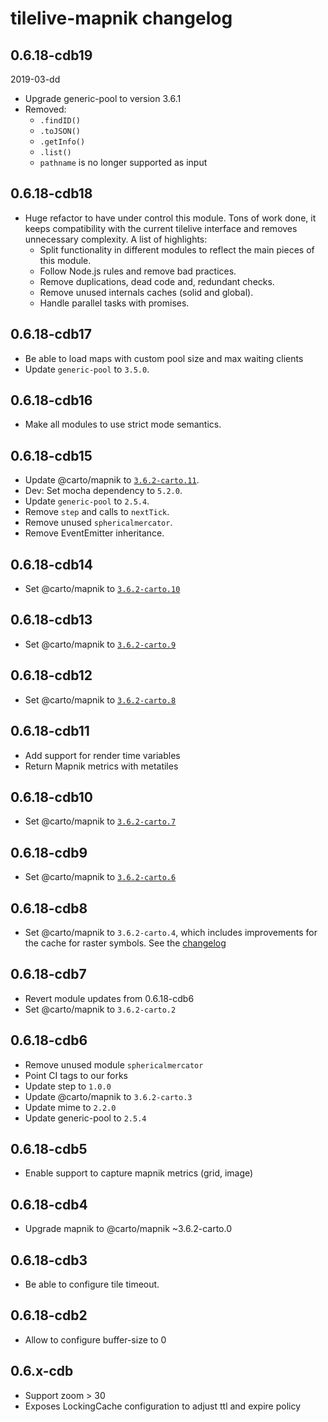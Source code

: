 # tilelive-mapnik changelog

## 0.6.18-cdb19
2019-03-dd
- Upgrade generic-pool to version 3.6.1
- Removed:
  - `.findID()`
  - `.toJSON()`
  - `.getInfo()`
  - `.list()`
  - `pathname` is no longer supported as input


## 0.6.18-cdb18
* Huge refactor to have under control this module. Tons of work done, it keeps compatibility with the current tilelive interface and removes unnecessary complexity. A list of highlights:
  - Split functionality in different modules to reflect the main pieces of this module.
  - Follow Node.js rules and remove bad practices.
  - Remove duplications, dead code and, redundant checks.
  - Remove unused internals caches (solid and global).
  - Handle parallel tasks with promises.


## 0.6.18-cdb17
* Be able to load maps with custom pool size and max waiting clients
* Update `generic-pool` to `3.5.0`.

## 0.6.18-cdb16
* Make all modules to use strict mode semantics.

## 0.6.18-cdb15
* Update @carto/mapnik to [`3.6.2-carto.11`](https://github.com/CartoDB/node-mapnik/blob/v3.6.2-carto.11/CHANGELOG.carto.md#362-carto11).
* Dev: Set mocha dependency to `5.2.0`.
* Update `generic-pool` to `2.5.4`.
* Remove `step` and calls to `nextTick`.
* Remove unused `sphericalmercator`.
* Remove EventEmitter inheritance.

## 0.6.18-cdb14
* Set @carto/mapnik to [`3.6.2-carto.10`](https://github.com/CartoDB/node-mapnik/blob/v3.6.2-carto/CHANGELOG.carto.md#362-carto10)

## 0.6.18-cdb13
* Set @carto/mapnik to [`3.6.2-carto.9`](https://github.com/CartoDB/node-mapnik/blob/v3.6.2-carto/CHANGELOG.carto.md#362-carto9)

## 0.6.18-cdb12
* Set @carto/mapnik to [`3.6.2-carto.8`](https://github.com/CartoDB/node-mapnik/blob/v3.6.2-carto/CHANGELOG.carto.md#362-carto8)

## 0.6.18-cdb11
* Add support for render time variables
* Return Mapnik metrics with metatiles

## 0.6.18-cdb10
* Set @carto/mapnik to [`3.6.2-carto.7`](https://github.com/CartoDB/node-mapnik/blob/v3.6.2-carto/CHANGELOG.carto.md#362-carto7)

## 0.6.18-cdb9
* Set @carto/mapnik to [`3.6.2-carto.6`](https://github.com/CartoDB/node-mapnik/blob/v3.6.2-carto/CHANGELOG.carto.md#362-carto6)

## 0.6.18-cdb8
* Set @carto/mapnik to `3.6.2-carto.4`, which includes improvements for the cache for raster symbols. See the [changelog](https://github.com/CartoDB/node-mapnik/blob/v3.6.2-carto/CHANGELOG.carto.md#362-carto4)

## 0.6.18-cdb7
* Revert module updates from 0.6.18-cdb6
* Set @carto/mapnik to `3.6.2-carto.2`

## 0.6.18-cdb6

* Remove unused module `sphericalmercator`
* Point CI tags to our forks
* Update step to `1.0.0`
* Update @carto/mapnik to `3.6.2-carto.3`
* Update mime to `2.2.0`
* Update generic-pool to `2.5.4`

## 0.6.18-cdb5

* Enable support to capture mapnik metrics (grid, image)

## 0.6.18-cdb4

* Upgrade mapnik to @carto/mapnik ~3.6.2-carto.0

## 0.6.18-cdb3

* Be able to configure tile timeout.

## 0.6.18-cdb2

* Allow to configure buffer-size to 0

## 0.6.x-cdb

* Support zoom > 30
* Exposes LockingCache configuration to adjust ttl and expire policy
